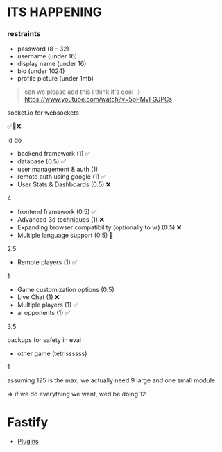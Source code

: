 # ITS HAPPENING

### restraints

- password (8 - 32)
- username (under 16)
- display name (under 16)
- bio (under 1024)
- profile picture (under 1mb)

> can we please add this i think it's cool -> https://www.youtube.com/watch?v=5pPMvFGJPCs

socket.io for websockets

✅🔁❌

id do
- backend framework (1) ✅
- database (0.5) ✅
- user management & auth (1)
- remote auth using google (1) ✅
- User Stats & Dashboards (0.5) ❌

4

- frontend framework (0.5) ✅
- Advanced 3d techniques (1) ❌
- Expanding browser compatibility (optionally to vr) (0.5) ❌
- Multiple language support (0.5) 🔁

2.5

- Remote players (1) ✅

1

- Game customization options (0.5)
- Live Chat (1) ❌
- Multiple players (1) ✅
- ai opponents (1) ✅

3.5

backups for safety in eval
- other game (tetrissssss)

1

assuming 125 is the max, we actually need 9 large and one small module

=> if we do everything we want, wed be doing 12


# Fastify
- [Plugins](https://fastify.dev/ecosystem/)
